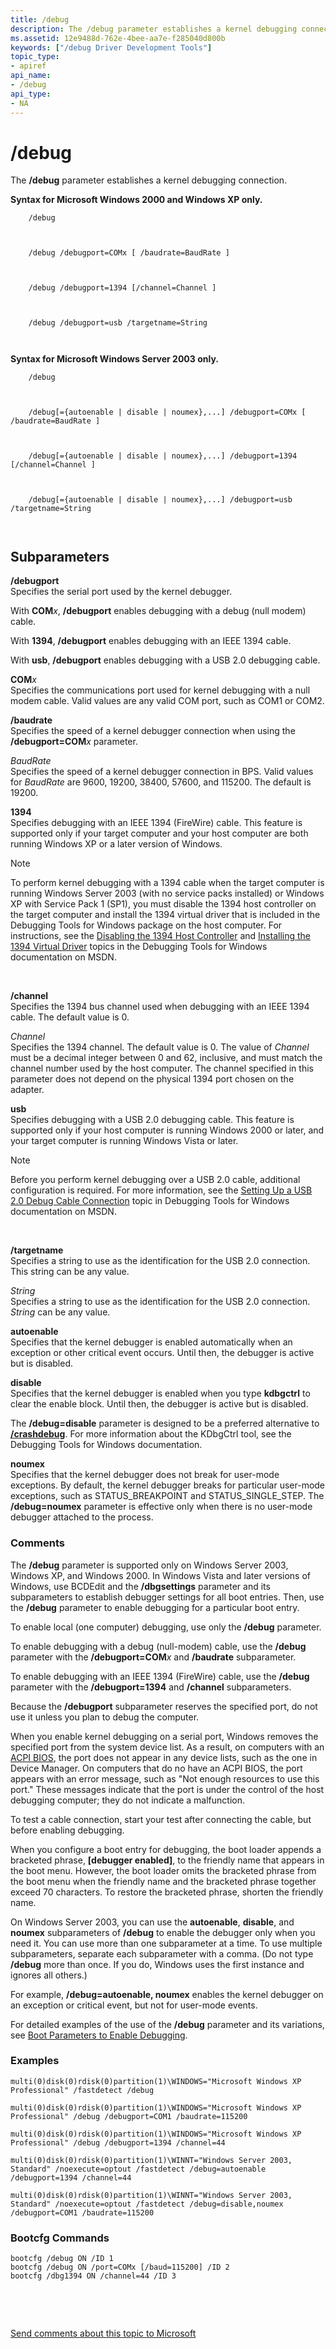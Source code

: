 ```yaml
---
title: /debug
description: The /debug parameter establishes a kernel debugging connection.
ms.assetid: 12e9488d-762e-4bee-aa7e-f285040d800b
keywords: ["/debug Driver Development Tools"]
topic_type:
- apiref
api_name:
- /debug
api_type:
- NA
---
```


/debug
======

The **/debug** parameter establishes a kernel debugging connection.

**Syntax for Microsoft Windows 2000 and Windows XP only.**

``` syntax
    /debug

   
```

``` syntax
    /debug /debugport=COMx [ /baudrate=BaudRate ] 

   
```

``` syntax
    /debug /debugport=1394 [/channel=Channel ] 

   
```

``` syntax
    /debug /debugport=usb /targetname=String

   
```

**Syntax for Microsoft Windows Server 2003 only.**

``` syntax
    /debug

   
```

``` syntax
    /debug[={autoenable | disable | noumex},...] /debugport=COMx [ /baudrate=BaudRate ]

   
```

``` syntax
    /debug[={autoenable | disable | noumex},...] /debugport=1394 [/channel=Channel ]

   
```

``` syntax
    /debug[={autoenable | disable | noumex},...] /debugport=usb /targetname=String

   
```

## Subparameters


<a href="" id="--------debugport------"></a> **/debugport**   
Specifies the serial port used by the kernel debugger.

With **COM***x*, **/debugport** enables debugging with a debug (null modem) cable.

With **1394**, **/debugport** enables debugging with an IEEE 1394 cable.

With **usb**, **/debugport** enables debugging with a USB 2.0 debugging cable.

<a href="" id="-------comx-------------"></a> **COM***x*   
Specifies the communications port used for kernel debugging with a null modem cable. Valid values are any valid COM port, such as COM1 or COM2.

<a href="" id="--------baudrate------"></a> **/baudrate**   
Specifies the speed of a kernel debugger connection when using the **/debugport=COM***x* parameter.

<a href="" id="-------baudrate------"></a> *BaudRate*   
Specifies the speed of a kernel debugger connection in BPS. Valid values for *BaudRate* are 9600, 19200, 38400, 57600, and 115200. The default is 19200.

<a href="" id="-------1394------"></a> **1394**   
Specifies debugging with an IEEE 1394 (FireWire) cable. This feature is supported only if your target computer and your host computer are both running Windows XP or a later version of Windows.

> [!NOTE]
> To perform kernel debugging with a 1394 cable when the target computer is running Windows Server 2003 (with no service packs installed) or Windows XP with Service Pack 1 (SP1), you must disable the 1394 host controller on the target computer and install the 1394 virtual driver that is included in the Debugging Tools for Windows package on the host computer. For instructions, see the [Disabling the 1394 Host Controller](http://go.microsoft.com/fwlink/p/?linkid=113154) and [Installing the 1394 Virtual Driver](http://go.microsoft.com/fwlink/p/?linkid=113153) topics in the Debugging Tools for Windows documentation on MSDN.

 

<a href="" id="-channel"></a>**/channel**  
Specifies the 1394 bus channel used when debugging with an IEEE 1394 cable. The default value is 0.

<a href="" id="-------channel------"></a> *Channel*   
Specifies the 1394 channel. The default value is 0. The value of *Channel* must be a decimal integer between 0 and 62, inclusive, and must match the channel number used by the host computer. The channel specified in this parameter does not depend on the physical 1394 port chosen on the adapter.

<a href="" id="-------usb------"></a> **usb**   
Specifies debugging with a USB 2.0 debugging cable. This feature is supported only if your host computer is running Windows 2000 or later, and your target computer is running Windows Vista or later.

> [!NOTE]
> Before you perform kernel debugging over a USB 2.0 cable, additional configuration is required. For more information, see the [Setting Up a USB 2.0 Debug Cable Connection](http://go.microsoft.com/fwlink/p/?linkid=113153) topic in Debugging Tools for Windows documentation on MSDN.

 

<a href="" id="--------targetname------"></a> **/targetname**   
Specifies a string to use as the identification for the USB 2.0 connection. This string can be any value.

<a href="" id="-------string------"></a> *String*   
Specifies a string to use as the identification for the USB 2.0 connection. *String* can be any value.

<a href="" id="-------autoenable------"></a> **autoenable**   
Specifies that the kernel debugger is enabled automatically when an exception or other critical event occurs. Until then, the debugger is active but is disabled.

<a href="" id="-------disable------"></a> **disable**   
Specifies that the kernel debugger is enabled when you type **kdbgctrl** to clear the enable block. Until then, the debugger is active but is disabled.

The **/debug=disable** parameter is designed to be a preferred alternative to [**/crashdebug**](-crashdebug.md). For more information about the KDbgCtrl tool, see the Debugging Tools for Windows documentation.

<a href="" id="-------noumex------"></a> **noumex**   
Specifies that the kernel debugger does not break for user-mode exceptions. By default, the kernel debugger breaks for particular user-mode exceptions, such as STATUS\_BREAKPOINT and STATUS\_SINGLE\_STEP. The **/debug=noumex** parameter is effective only when there is no user-mode debugger attached to the process.

### Comments

The **/debug** parameter is supported only on Windows Server 2003, Windows XP, and Windows 2000. In Windows Vista and later versions of Windows, use BCDEdit and the **/dbgsettings** parameter and its subparameters to establish debugger settings for all boot entries. Then, use the **/debug** parameter to enable debugging for a particular boot entry.

To enable local (one computer) debugging, use only the **/debug** parameter.

To enable debugging with a debug (null-modem) cable, use the **/debug** parameter with the **/debugport=COM***x* and **/baudrate** subparameter.

To enable debugging with an IEEE 1394 (FireWire) cable, use the **/debug** parameter with the **/debugport=1394** and **/channel** subparameters.

Because the **/debugport** subparameter reserves the specified port, do not use it unless you plan to debug the computer.

When you enable kernel debugging on a serial port, Windows removes the specified port from the system device list. As a result, on computers with an [ACPI BIOS](https://msdn.microsoft.com/library/windows/hardware/ff540487), the port does not appear in any device lists, such as the one in Device Manager. On computers that do no have an ACPI BIOS, the port appears with an error message, such as "Not enough resources to use this port." These messages indicate that the port is under the control of the host debugging computer; they do not indicate a malfunction.

To test a cable connection, start your test after connecting the cable, but before enabling debugging.

When you configure a boot entry for debugging, the boot loader appends a bracketed phrase, **\[debugger enabled\]**, to the friendly name that appears in the boot menu. However, the boot loader omits the bracketed phrase from the boot menu when the friendly name and the bracketed phrase together exceed 70 characters. To restore the bracketed phrase, shorten the friendly name.

On Windows Server 2003, you can use the **autoenable**, **disable**, and **noumex** subparameters of **/debug** to enable the debugger only when you need it. You can use more than one subparameter at a time. To use multiple subparameters, separate each subparameter with a comma. (Do not type **/debug** more than once. If you do, Windows uses the first instance and ignores all others.)

For example, **/debug=autoenable, noumex** enables the kernel debugger on an exception or critical event, but not for user-mode events.

For detailed examples of the use of the **/debug** parameter and its variations, see [Boot Parameters to Enable Debugging](https://msdn.microsoft.com/library/windows/hardware/ff542279).

### Examples

```
multi(0)disk(0)rdisk(0)partition(1)\WINDOWS="Microsoft Windows XP Professional" /fastdetect /debug

multi(0)disk(0)rdisk(0)partition(1)\WINDOWS="Microsoft Windows XP Professional" /debug /debugport=COM1 /baudrate=115200

multi(0)disk(0)rdisk(0)partition(1)\WINDOWS="Microsoft Windows XP Professional" /debug /debugport=1394 /channel=44

multi(0)disk(0)rdisk(0)partition(1)\WINNT="Windows Server 2003, Standard" /noexecute=optout /fastdetect /debug=autoenable /debugport=1394 /channel=44

multi(0)disk(0)rdisk(0)partition(1)\WINNT="Windows Server 2003, Standard" /noexecute=optout /fastdetect /debug=disable,noumex /debugport=COM1 /baudrate=115200
```

### Bootcfg Commands

```
bootcfg /debug ON /ID 1
bootcfg /debug ON /port=COMx [/baud=115200] /ID 2
bootcfg /dbg1394 ON /channel=44 /ID 3
```

 

 

[Send comments about this topic to Microsoft](mailto:wsddocfb@microsoft.com?subject=Documentation%20feedback%20%5Bdevtest\devtest%5D:%20/debug%20%20RELEASE:%20%281/17/2018%29&body=%0A%0APRIVACY%20STATEMENT%0A%0AWe%20use%20your%20feedback%20to%20improve%20the%20documentation.%20We%20don't%20use%20your%20email%20address%20for%20any%20other%20purpose,%20and%20we'll%20remove%20your%20email%20address%20from%20our%20system%20after%20the%20issue%20that%20you're%20reporting%20is%20fixed.%20While%20we're%20working%20to%20fix%20this%20issue,%20we%20might%20send%20you%20an%20email%20message%20to%20ask%20for%20more%20info.%20Later,%20we%20might%20also%20send%20you%20an%20email%20message%20to%20let%20you%20know%20that%20we've%20addressed%20your%20feedback.%0A%0AFor%20more%20info%20about%20Microsoft's%20privacy%20policy,%20see%20http://privacy.microsoft.com/default.aspx. "Send comments about this topic to Microsoft")




